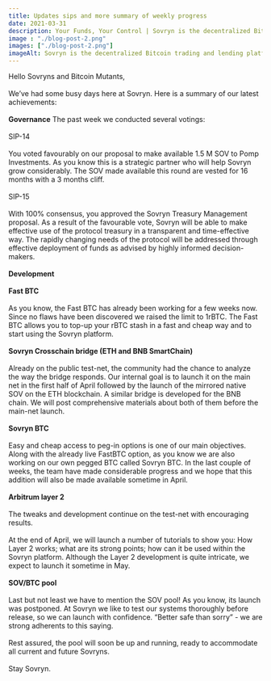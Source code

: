 ```yaml
---
title: Updates sips and more summary of weekly progress
date: 2021-03-31
description: Your Funds, Your Control | Sovryn is the decentralized Bitcoin trading and lending platform"
image : "./blog-post-2.png"
images: ["./blog-post-2.png"]
imageAlt: Sovryn is the decentralized Bitcoin trading and lending platform.
---
```


Hello Sovryns and Bitcoin Mutants,
<br />
<br />
We’ve had some busy days here at Sovryn. Here is a summary of our latest achievements:
<br />
<br />
<b>Governance</b>
The past week we conducted several votings:
<br />
<br />
SIP-14
<br />
<br />
You voted favourably on our proposal to make available 1.5 M SOV to Pomp Investments. As you know this is a strategic partner who will help Sovryn grow considerably. The SOV made available this round are vested for 16 months with a 3 months cliff.
<br />
<br />
SIP-15
<br />
<br />
With 100% consensus, you approved the Sovryn Treasury Management proposal. As a result of the favourable vote, Sovryn will be able to make effective use of the protocol treasury in a transparent and time-effective way. The rapidly changing needs of the protocol will be addressed through effective deployment of funds as advised by highly informed decision-makers.
<br />
<br />
<b>Development</b>
<br />
<br />
<b>Fast BTC</b>
<br />
<br />
As you know, the Fast BTC has already been working for a few weeks now. Since no flaws have been discovered we raised the limit to 1rBTC. The Fast BTC allows you to top-up your rBTC stash in a fast and cheap way and to start using the Sovryn platform.
<br />
<br />
<b>Sovryn Crosschain bridge (ETH and BNB SmartChain)</b>
<br />
<br />
Already on the public test-net, the community had the chance to analyze the way the bridge responds. Our internal goal is to launch it on the main net in the first half of April followed by the launch of the mirrored native SOV on the ETH blockchain. A similar bridge is developed for the BNB chain. We will post comprehensive materials about both of them before the main-net launch.
<br />
<br />
<b>Sovryn BTC</b>
<br />
<br />
Easy and cheap access to peg-in options is one of our main objectives. Along with the already live FastBTC option, as you know we are also working on our own pegged BTC called Sovryn BTC. In the last couple of weeks, the team have made considerable progress and we hope that this addition will also be made available sometime in April.
<br />
<br />
<b>Arbitrum layer 2</b>
<br />
<br />
The tweaks and development continue on the test-net with encouraging results.
<br />
<br />
At the end of April, we will launch a number of tutorials to show you: How Layer 2 works; what are its strong points; how can it be used within the Sovryn platform. Although the Layer 2 development is quite intricate, we expect to launch it sometime in May.
<br />
<br />
<b>SOV/BTC pool</b>
<br />
<br />
Last but not least we have to mention the SOV pool! As you know, its launch was postponed. At Sovryn we like to test our systems thoroughly before release, so we can launch with confidence. “Better safe than sorry” - we are strong adherents to this saying.
<br />
<br />
Rest assured, the pool will soon be up and running, ready to accommodate all current and future Sovryns.
<br />
<br />
Stay Sovryn.